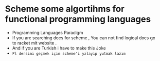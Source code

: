 # Scheme some algortihms for functional programming languages
- Programming Languages Paradigm
- If you are searching docs for scheme , You can not find logical docs go to racket mit website .
- And if you are Turkish i have to make this Joke
- ```Pl dersini geçmek için scheme'i yalayıp yutmak lazım```
